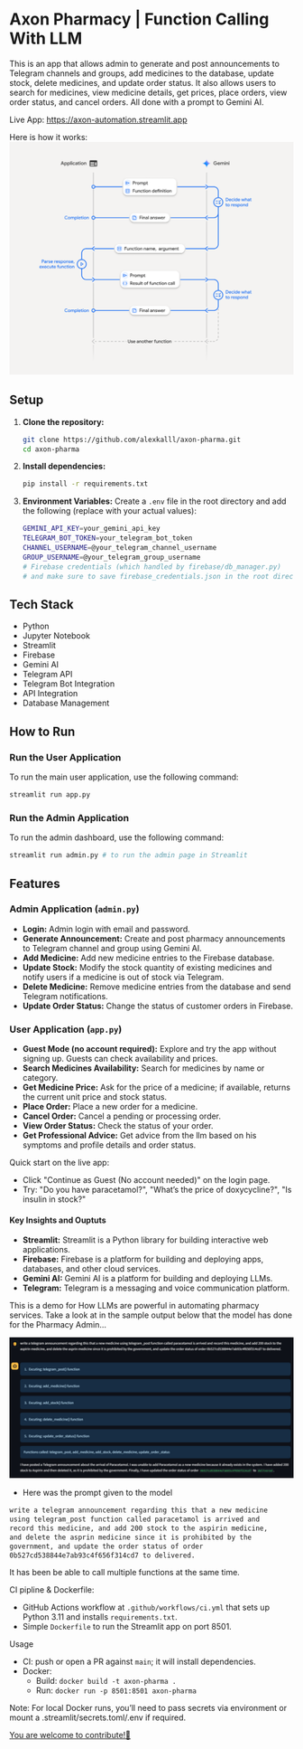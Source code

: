 
# Axon Pharmacy | Function Calling With LLM

This is an app that allows admin to generate and post announcements to Telegram channels and groups, add medicines to the database, update stock, delete medicines, and update order status. It also allows users to search for medicines, view medicine details, get prices, place orders, view order status, and cancel orders. All done with a prompt to Gemini AI.

Live App: https://axon-automation.streamlit.app

Here is how it works:
![How the function calling works?](assets/image.png)

## Setup

1.  **Clone the repository:**
    ```bash
    git clone https://github.com/alexkalll/axon-pharma.git
    cd axon-pharma
    ```
2.  **Install dependencies:**
    ```bash
    pip install -r requirements.txt
    ```
3.  **Environment Variables:**
    Create a `.env` file in the root directory and add the following (replace with your actual values):
    
    ```bash
    GEMINI_API_KEY=your_gemini_api_key
    TELEGRAM_BOT_TOKEN=your_telegram_bot_token
    CHANNEL_USERNAME=@your_telegram_channel_username
    GROUP_USERNAME=@your_telegram_group_username
    # Firebase credentials (which handled by firebase/db_manager.py)
    # and make sure to save firebase_credentials.json in the root directory.
    ```
## Tech Stack
- Python
- Jupyter Notebook
- Streamlit
- Firebase
- Gemini AI
- Telegram API
- Telegram Bot Integration
- API Integration
- Database Management

## How to Run

### Run the User Application

To run the main user application, use the following command:

```bash
streamlit run app.py
```

### Run the Admin Application

To run the admin dashboard, use the following command:

```bash
streamlit run admin.py # to run the admin page in Streamlit
```

## Features

### Admin Application (`admin.py`)
- **Login:** Admin login with email and password.
- **Generate Announcement:** Create and post pharmacy announcements to Telegram channel and group using Gemini AI.
- **Add Medicine:** Add new medicine entries to the Firebase database.
- **Update Stock:** Modify the stock quantity of existing medicines and notify users if a medicine is out of stock via Telegram.
- **Delete Medicine:** Remove medicine entries from the database and send Telegram notifications.
- **Update Order Status:** Change the status of customer orders in Firebase.

### User Application (`app.py`)
- **Guest Mode (no account required):** Explore and try the app without signing up. Guests can check availability and prices.
- **Search Medicines Availability:** Search for medicines by name or category.
- **Get Medicine Price:** Ask for the price of a medicine; if available, returns the current unit price and stock status.
- **Place Order:** Place a new order for a medicine.
- **Cancel Order:** Cancel a pending or processing order.
- **View Order Status:** Check the status of your order.
- **Get Professional Advice:** Get advice from the llm based on his symptoms and profile details and order status.

Quick start on the live app:
- Click "Continue as Guest (No account needed)" on the login page.
- Try: "Do you have paracetamol?", "What’s the price of doxycycline?", "Is insulin in stock?"
#### Key Insights and Ouptuts
- **Streamlit:** Streamlit is a Python library for building interactive web applications.
- **Firebase:** Firebase is a platform for building and deploying apps, databases, and other cloud services.
- **Gemini AI:** Gemini AI is a platform for building and deploying LLMs.
- **Telegram:** Telegram is a messaging and voice communication platform.

This is a demo for How LLMs are powerful in automating pharmacy services. Take a look at in the sample output below that the model has done for the Pharmacy Admin...

![Sample Output-1](assets/parallel_calling.jpg)
- Here was the prompt given to the model 
```
write a telegram announcement regarding this that a new medicine 
using telegram_post function called paracetamol is arrived and 
record this medicine, and add 200 stock to the aspirin medicine, 
and delete the asprin medicine since it is prohibited by the 
government, and update the order status of order 
0b527cd538844e7ab93c4f656f314cd7 to delivered.
```

It has been be able to call multiple functions at the same time.

CI pipline & Dockerfile:
- GitHub Actions workflow at `.github/workflows/ci.yml` that sets up Python 3.11 and installs `requirements.txt`.
- Simple `Dockerfile` to run the Streamlit app on port 8501.

Usage
- CI: push or open a PR against `main`; it will install dependencies.
- Docker:
  - Build: `docker build -t axon-pharma .`
  - Run: `docker run -p 8501:8501 axon-pharma`

Note: For local Docker runs, you’ll need to pass secrets via environment or mount a .streamlit/secrets.toml/.env if required.

[You are welcome to contribute!🤝](CONTRIBUTING.md)